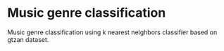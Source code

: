 # Music genre classification
Music genre classification using k nearest neighbors classifier based on gtzan dataset.
